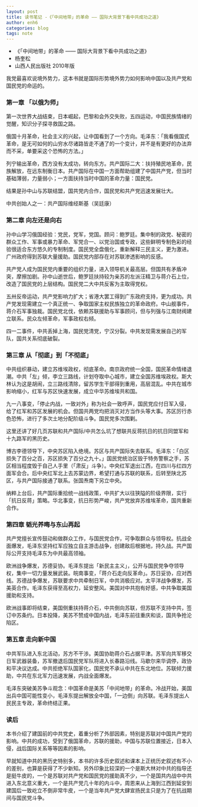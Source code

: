 ```yaml
---
layout: post
title: 读书笔记 -《「中间地带」的革命 —— 国际大背景下看中共成功之道》
author: enh6
categories: blog
tags: note
---
```


- 《「中间地带」的革命 —— 国际大背景下看中共成功之道》
- 杨奎松
- 山西人民出版社 2010年版

我党最喜欢说境外势力，这本书就是国际形势境外势力如何影响中国以及共产党和国民党的命运的。

### 第一章 「以俄为师」

第一次世界大战结束，日本崛起，巴黎和会外交失败，五四运动，中国民族情绪的觉醒，知识分子探寻救国之路。

俄国十月革命，社会主义的兴起，让中国看到了一个方向。毛泽东：「我看俄国式革命，是无可如何的山穷水尽诸路皆走不通了的一个变计，并不是有更好的办法弃而不采，单要采这个恐怖的方法。」

列宁输出革命，西方没有太成功，转向东方。共产国际二大：扶持殖民地革命，民族解放，在远东制衡日本。共产国际在中国一方面帮助组建了中国共产党，但当时基础薄弱，力量弱小；一方面扶持当时中国的革命力量：国民党。

结果是孙中山与苏联结盟，国共党内合作，国民党和共产党迅速发展壮大。

中共创始人之一：共产国际维经斯基（吴廷康）

### 第二章 向左还是向右

孙中山学习俄国经验：党民，党军，党国。顾问：鲍罗廷。集中制的政党、秘密的群众工作、军事或暴力革命、军党合一、以党治国或专政，这些鲜明专制色彩的经验很适合东方悠久的专制制度。国民党全盘俄化，重新解释三民主义，更为激进。广州政府得到苏联大量援助。国民党内部存在对苏联渗透影响的反感。

共产党人成为国民党内重要的组织力量，进入领导机关最高层。但国共有矛盾冲突，摩擦加剧。孙中山逝世后，鲍罗廷扶持较为亲苏的左派汪精卫与蒋介石上位，改造了国民党的上层结构。国民党二大中共反客为主取得党权。

五卅反帝运动，共产党影响力扩大；省港大罢工得到广东政府支持，更为成功。共产党发现需建立一个真正统一、争取国家主权民族独立的革命政府。中山舰事件，蒋介石军事独裁。国民党北伐，依赖苏联援助与军事顾问，但与列强与江南财阀建立联系。民众左倾革命，军事政权右倾。

四一二事件，中共丢掉上海，国民党清党，宁汉分裂。中共发现需发展自己的军队，国共关系彻底破裂。

### 第三章 从「彻底」到「不彻底」

中共组织暴动，建立苏维埃政权，彻底革命。南京政府统一全国，国民革命情绪退潮。中共「左」倾，李立三路线，计划夺取中心城市，建立全国苏维埃政权。斯大林认为这是胡闹，立三路线清除，留苏学生干部得到重用，高层混乱。中共在城市影响缩小，红军与苏区快速发展，成立中华苏维埃共和国。

九一八事变，「停止内战，一致对外」称为社会一致呼声，国民党应付日军入侵，给了红军和苏区发展的机会。但国共两党均把消灭对方当作头等大事。苏区厉行赤色恐怖，进行了多次土地分配阶级斗争。国民党多次围剿。

这里还讲了好几页苏联和共产国际/中共怎么坑了想联共反蒋抗日的抗日同盟军和十九路军的黑历史。

博古李德领导下，中央苏区陷入绝境。苏区与共产国际失去联系。毛泽东：「白区损失了百分之百，苏区损失了百分之九十。」国民党统治区毁于特务警察之手，苏区相当程度毁于自己人手里（「肃反」斗争）。中央红军退出江西，在四川与红四方面军会合。后中央红军北上去苏蒙边界，希望打通与苏联的联系，后转至陕北苏区，与共产国际接通了联系。张国焘南下另立中央。

纳粹上台后，共产国际重拾统一战线政策，中共扩大以往狭隘的阶级界限，实行「抗日反蒋」策略。华北事变，抗日形势严峻，共产党放弃苏维埃革命，国共重新合作。

### 第四章 韬光养晦与东山再起

共产党擅长宣传鼓动和做群众工作，与国民党合作，可争取群众与领导权。抗战全面爆发，毛泽东坚持红军应独立自主游击战争，创建敌后根据地，持久战。共产国际公开支持毛泽东为中共最高领袖。

欧洲战争爆发，苏德妥协。毛泽东提出「新民主主义」，公开与国民党争夺领导权，集中一切力量发展武装。皖南事变，「蒋介石走向反革命」。苏日妥协，应对西线。苏德战争爆发，苏联要求中共牵制日军，中共消极应对。太平洋战争爆发，苏美英合作。毛泽东获得至高权力，延安整风。美国对中共抱有好感，中共争取美国援助和支持。

欧洲战事即将结束，美国侧重扶持蒋介石，中共倒向苏联，但苏联不支持中共，签订中苏条约。日本投降，美苏不赞成中国内战，毛泽东前往重庆和谈，国共争抢沦陷区。

### 第五章 走向新中国

中共军队进入东北活动，苏方不干涉。美国协助蒋介石占据平津。苏军向共军移交日军武器装备，苏军撤退后国民党军队将进入长春路沿线。马歇尔来华调停，政协和平决议达成。中共拒绝军队国家化，国民党不承认中共在东北地位。苏联倾力援助，中共在东北军力迅速发展，内战全面爆发。

毛泽东突破美苏争斗观念：中国革命是美苏「中间地带」的革命。冷战开始，美国出兵中国可能性变小，毛泽东提出解放全中国，「一边倒」向苏联。毛泽东提出人民民主专政，革命终结正果。

### 读后

本书介绍了建国前的中共党史，着重分析了外部因素，特别是苏联对中国共产党的影响。中共的成功，受到了俄国革命，苏联的援助，中国与苏联位置接近，日本入侵，战后国际关系等等因素的影响。

早就知道中共的黑历史特别多，本书的许多历史叙述和课本上正统历史叙述有不小的差别，也算是获得了不少新知。另外印象比较深的一个是斯大林对中共的指导还是挺牛皮的，一个是苏联对共产党和国民党的援助真不少，一个是国共内战中中共进入东北意义重大，一个是共产党几十年的内斗中，周恩来从上海到江西到延安到建国后一致屹立不倒非常牛皮，一个是当年共产党大肆宣扬民主只是为了在抗战期间与国民党斗争。
